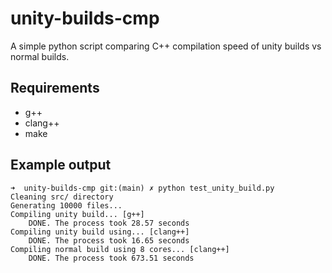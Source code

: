 # unity-builds-cmp

A simple python script comparing C++ compilation speed of unity builds vs normal builds.

## Requirements
- g++
- clang++
- make

## Example output
```
➜  unity-builds-cmp git:(main) ✗ python test_unity_build.py
Cleaning src/ directory
Generating 10000 files...
Compiling unity build... [g++]
	DONE. The process took 28.57 seconds
Compiling unity build using... [clang++]
	DONE. The process took 16.65 seconds
Compiling normal build using 8 cores... [clang++]
	DONE. The process took 673.51 seconds
```
